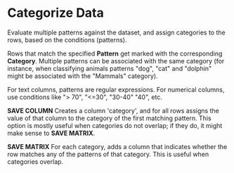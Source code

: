 <!-- TITLE: Categorize Data -->
<!-- SUBTITLE: -->

# Categorize Data

Evaluate multiple patterns against the dataset, and assign categories to the rows, based on the
conditions (patterns).

Rows that match the specified **Pattern** get marked with the corresponding **Category**. Multiple
patterns can be associated with the same category (for instance, when classifying animals patterns
"dog", "cat" and "dolphin" might be associated with the "Mammals" category).

For text columns, patterns are regular expressions. For numerical columns, use conditions like ">
70", "<=30", "30-40" "40", etc.

**SAVE COLUMN** Creates a column 'category', and for all rows assigns the value of that column to 
the category of the first matching pattern. This option is mostly useful when categories do not overlap; 
if they do, it might make sense to **SAVE MATRIX**. 

**SAVE MATRIX** For each category, adds a column that indicates whether the row matches any of the 
patterns of that category. This is useful when categories overlap. 
